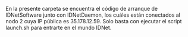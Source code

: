 En la presente carpeta se encuentra el código de arranque de IDNetSoftware junto con IDNetDaemon, los cuáles están conectados al nodo 2 cuya IP pública es 35.178.12.59.
Solo basta con ejecutar el script launch.sh para entrarte en el mundo IDNet.
